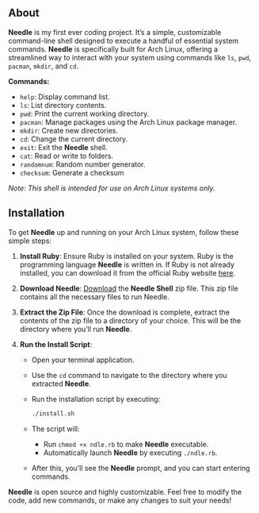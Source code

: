 ## About

**Needle** is my first ever coding project. It’s a simple, customizable command-line shell designed to execute a handful of essential system commands. **Needle** is specifically built for Arch Linux, offering a streamlined way to interact with your system using commands like `ls`, `pwd`, `pacman`, `mkdir`, and `cd`.

**Commands:**
- `help`: Display command list.
- `ls`: List directory contents.
- `pwd`: Print the current working directory.
- `pacman`: Manage packages using the Arch Linux package manager.
- `mkdir`: Create new directories.
- `cd`: Change the current directory.
- `exit`: Exit the **Needle** shell.
- `cat`: Read or write to folders.
- `randomnum`: Random number generator.
- `checksum`: Generate a checksum
  
*Note: This shell is intended for use on Arch Linux systems only.*

## Installation

To get **Needle** up and running on your Arch Linux system, follow these simple steps:

1. **Install Ruby**: Ensure Ruby is installed on your system. Ruby is the programming language **Needle** is written in. If Ruby is not already installed, you can download it from the official Ruby website [here](https://www.ruby-lang.org/en/downloads/).

2. **Download Needle**: [Download](https://github.com/DayreaverDoesThings/Needle-Shell/archive/refs/heads/main.zip) the **Needle Shell** zip file. This zip file contains all the necessary files to run Needle.

3. **Extract the Zip File**: Once the download is complete, extract the contents of the zip file to a directory of your choice. This will be the directory where you’ll run **Needle**.

4. **Run the Install Script**:
    - Open your terminal application.
    - Use the `cd` command to navigate to the directory where you extracted **Needle**.
    - Run the installation script by executing:
      ```bash
      ./install.sh
      ```
    - The script will:
        - Run `chmod +x ndle.rb` to make **Needle** executable.
        - Automatically launch **Needle** by executing `./ndle.rb`.

    - After this, you’ll see the **Needle** prompt, and you can start entering commands.

**Needle** is open source and highly customizable. Feel free to modify the code, add new commands, or make any changes to suit your needs!


